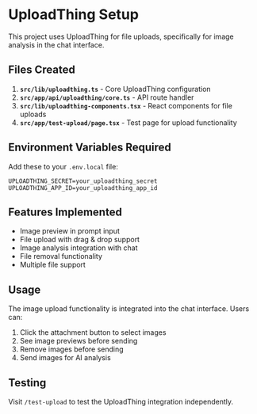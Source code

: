 # UploadThing Setup

This project uses UploadThing for file uploads, specifically for image analysis in the chat interface.

## Files Created

1. **`src/lib/uploadthing.ts`** - Core UploadThing configuration
2. **`src/app/api/uploadthing/core.ts`** - API route handler
3. **`src/lib/uploadthing-components.tsx`** - React components for file uploads
4. **`src/app/test-upload/page.tsx`** - Test page for upload functionality

## Environment Variables Required

Add these to your `.env.local` file:

```env
UPLOADTHING_SECRET=your_uploadthing_secret
UPLOADTHING_APP_ID=your_uploadthing_app_id
```

## Features Implemented

- Image preview in prompt input
- File upload with drag & drop support
- Image analysis integration with chat
- File removal functionality
- Multiple file support

## Usage

The image upload functionality is integrated into the chat interface. Users can:

1. Click the attachment button to select images
2. See image previews before sending
3. Remove images before sending
4. Send images for AI analysis

## Testing

Visit `/test-upload` to test the UploadThing integration independently.



